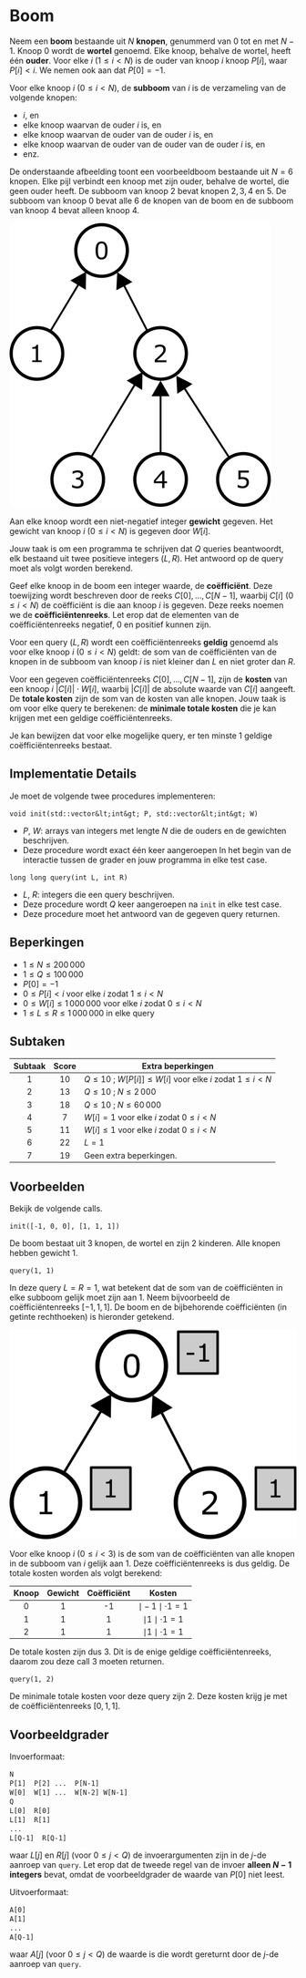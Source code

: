 # Boom

Neem een **boom** bestaande uit $N$ **knopen**,
 genummerd van $0$ tot en met $N-1$.
Knoop $0$ wordt de **wortel** genoemd.
Elke knoop, behalve de wortel, heeft één **ouder**.
Voor elke $i$ ($1 \leq i < N$)
 is de ouder van knoop $i$ knoop $P[i]$, waar $P[i] < i$.
We nemen ook aan dat $P[0] = -1$.

Voor elke knoop $i$ ($0 \leq i < N$),
 de **subboom** van $i$ is de verzameling van de volgende knopen:
 * $i$, en
 * elke knoop waarvan de ouder $i$ is, en
 * elke knoop waarvan de ouder van de ouder $i$ is, en
 * elke knoop waarvan de ouder van de ouder van de ouder $i$ is, en
 * enz.

De onderstaande afbeelding toont een voorbeeldboom bestaande uit $N = 6$ knopen.
Elke pijl verbindt een knoop met zijn ouder,
 behalve de wortel, die geen ouder heeft.
De subboom van knoop $2$ bevat knopen $2, 3, 4$ en $5$.
De subboom van knoop $0$ bevat alle $6$ de knopen van de boom
 en de subboom van knoop $4$ bevat alleen knoop $4$.

![](subtrees.png "150")

Aan elke knoop wordt een niet-negatief integer **gewicht** gegeven.
Het gewicht van knoop $i$ ($0 \leq i < N$) is gegeven door $W[i]$.

Jouw taak is om een programma te schrijven dat $Q$ queries beantwoordt,
 elk bestaand uit twee positieve integers $(L, R)$.
Het antwoord op de query moet als volgt worden berekend.

Geef elke knoop in de boom een integer waarde, de **coëfficiënt**.
Deze toewijzing wordt beschreven door de reeks $C[0], \ldots, C[N-1]$,
 waarbij $C[i]$ ($0 \leq i < N$) de coëfficiënt is die aan knoop $i$ is gegeven.
Deze reeks noemen we de **coëfficiëntenreeks**.
Let erop dat de elementen van de coëfficiëntenreeks negatief, $0$ en positief kunnen zijn.

Voor een query $(L, R)$ wordt
 een coëfficiëntenreeks **geldig** genoemd
 als voor elke knoop $i$ ($0 \leq i < N$) geldt:
 de som van de coëfficiënten van de knopen in de subboom van knoop $i$
 is niet kleiner dan $L$ en niet groter dan $R$.

Voor een gegeven coëfficiëntenreeks $C[0], \ldots, C[N-1]$,
 zijn de **kosten** van een knoop $i$ $|C[i]| \cdot W[i]$,
 waarbij $|C[i]|$ de absolute waarde van $C[i]$ aangeeft.
De **totale kosten** zijn de som van de kosten van alle knopen.
Jouw taak is om voor elke query te berekenen:
 de **minimale totale kosten** die je kan krijgen met een geldige coëfficiëntenreeks.
 
 Je kan bewijzen dat voor elke mogelijke query, er ten minste 1 geldige coëfficiëntenreeks bestaat.
 
## Implementatie Details

Je moet de volgende twee procedures implementeren:

```
void init(std::vector&lt;int&gt; P, std::vector&lt;int&gt; W)
```

* $P$, $W$: arrays van integers met lengte $N$
   die de ouders en de gewichten beschrijven.
* Deze procedure wordt exact één keer aangeroepen
   In het begin van de interactie tussen de grader en jouw programma in elke test case.

```
long long query(int L, int R)
```
* $L$, $R$: integers die een query beschrijven.
* Deze procedure wordt $Q$ keer aangeroepen na `init` in elke test case.
* Deze procedure moet het antwoord van de gegeven query returnen.

## Beperkingen

* $1 \leq N \leq 200\,000$
* $1 \leq Q \leq 100\,000$
* $P[0] = -1$
* $0 \leq P[i] < i$ voor elke $i$ zodat $1 \leq i < N$
* $0 \leq W[i] \leq 1\,000\,000$ voor elke $i$ zodat $0 \leq i < N$
* $1 \leq L \leq R \leq 1\,000\,000$ in elke query

## Subtaken

| Subtaak | Score  | Extra beperkingen |
| :-----: | :----: | ---------------------- |
| 1       | $10$   | $Q \leq 10$ ; $W[P[i]] \leq W[i]$ voor elke $i$ zodat $1 \leq i < N$
| 2       | $13$   | $Q \leq 10$ ; $N \leq 2\,000$
| 3       | $18$   | $Q \leq 10$ ; $N \leq 60\,000$
| 4       | $7$    | $W[i] = 1$ voor elke $i$ zodat $0 \leq i < N$
| 5       | $11$   | $W[i] \leq 1$ voor elke $i$ zodat $0 \leq i < N$
| 6       | $22$   | $L = 1$
| 7       | $19$   | Geen extra beperkingen.



## Voorbeelden

Bekijk de volgende calls.

```
init([-1, 0, 0], [1, 1, 1])
```
De boom bestaat uit $3$ knopen, de wortel en zijn $2$ kinderen.
Alle knopen hebben gewicht $1$.

```
query(1, 1)
```

In deze query $L = R = 1$,
 wat betekent dat de som van de coëfficiënten in elke subboom gelijk moet zijn aan $1$.
Neem bijvoorbeeld de coëfficiëntenreeks $[-1, 1, 1]$.
De boom en de bijbehorende coëfficiënten (in getinte rechthoeken) is hieronder getekend.

![](ex1.png "150")

Voor elke knoop $i$ ($0 \leq i < 3$) is de som van de coëfficiënten van alle knopen
 in de subboom van $i$ gelijk aan $1$. 
Deze coëfficiëntenreeks is dus geldig.
De totale kosten worden als volgt berekend:


| Knoop | Gewicht | Coëfficiënt | Kosten |
| :----: | :----: | :---------: | :-----------------------: |
| 0 | 1 | -1 | $\mid -1 \mid \cdot 1 = 1$
| 1 | 1 | 1 | $\mid 1 \mid \cdot 1 = 1$
| 2 | 1 | 1 | $\mid 1 \mid \cdot 1 = 1$

De totale kosten zijn dus $3$.
Dit is de enige geldige coëfficiëntenreeks,
 daarom zou deze call $3$ moeten returnen.

```
query(1, 2)
```
De minimale totale kosten voor deze query zijn $2$.
 Deze kosten krijg je met de coëfficiëntenreeks $[0, 1, 1]$.

## Voorbeeldgrader

Invoerformaat:

```
N
P[1]  P[2] ...  P[N-1]
W[0]  W[1] ...  W[N-2] W[N-1]
Q
L[0]  R[0]
L[1]  R[1]
...
L[Q-1]  R[Q-1]
```

waar $L[j]$ en $R[j]$
 (voor $0 \leq j < Q$)
 de invoerargumenten zijn in de $j$-de aanroep van `query`.
Let erop dat de tweede regel van de invoer **alleen $N-1$ integers** bevat,
 omdat de voorbeeldgrader de waarde van $P[0]$ niet leest.

Uitvoerformaat:
```
A[0]
A[1]
...
A[Q-1]
```

waar $A[j]$
 (voor $0 \leq j < Q$)
 de waarde is die wordt gereturnt door de $j$-de aanroep van `query`.